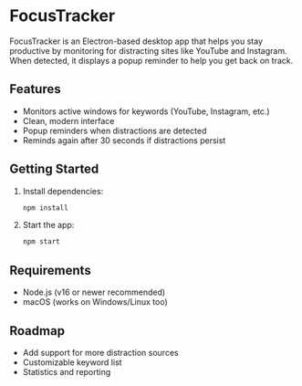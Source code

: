 # FocusTracker

FocusTracker is an Electron-based desktop app that helps you stay productive by monitoring for distracting sites like YouTube and Instagram. When detected, it displays a popup reminder to help you get back on track.

## Features
- Monitors active windows for keywords (YouTube, Instagram, etc.)
- Clean, modern interface
- Popup reminders when distractions are detected
- Reminds again after 30 seconds if distractions persist

## Getting Started
1. Install dependencies:
   ```sh
   npm install
   ```
2. Start the app:
   ```sh
   npm start
   ```

## Requirements
- Node.js (v16 or newer recommended)
- macOS (works on Windows/Linux too)

## Roadmap
- Add support for more distraction sources
- Customizable keyword list
- Statistics and reporting
